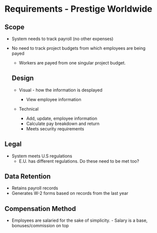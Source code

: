 # Requirements - Prestige Worldwide

## Scope

* System needs to track payroll (no other expenses)
* No need to track project budgets from which employees are being payed
	-  Workers are payed from one singular project budget.
    
    ## Design
    * Visual - how the information is desplayed
        - View employee information
    
    * Technical 
        - Add, update, employee information
        - Calculate pay breakdown and return
        - Meets security requirements
        

## Legal

* System meets U.S regulations
	- E.U. has different regulations. Do these need to be met too?
    


## Data Retention

* Retains payroll records
* Generates W-2 forms based on records from the last year

## Compensation Method

* Employees are salaried for the sake of simplicity.
        - Salary is a base, bonuses/commission on top
